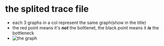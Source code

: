 # the splited trace file
- each 3 graphs in a col represent the same graph(show in the title)
- the red point means it's ***not*** the bottlenet, the black point means it ***is*** the bottleneck
- ![the graph](./trace_with_max.svg)
